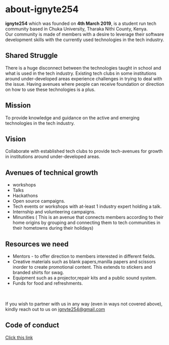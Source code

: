 # about-ignyte254
**ignyte254** which was founded on **4th March 2019**, is a student run tech community based in Chuka University, Tharaka Nithi County, Kenya.<br/>
Our community is made of members with a desire to leverage their software development skills with the currently used technologies in the tech industry.<br/>

## Shared Struggle
There is a huge disconnect between the technologies taught in school and what is used in the tech industry. Existing tech clubs in some institutions around under-developed areas experience challenges in trying to deal with the issue. Having avenues where people can receive foundation or direction on how to use these technologies is a plus.

## Mission
To provide knowledge and guidance on the active and emerging technologies in the tech industry.

## Vision
Collaborate with established tech clubs to provide tech-avenues for growth in institutions around under-developed areas.

## Avenues of technical growth
- workshops
- Talks
- Hackathons
- Open source campaigns.
- Tech events or workshops with at-least 1 industry expert holding a talk.
- Internship and volunteering campaigns.
- Minunities ( This is an avenue that connects members according to their home origins by grouping and connecting them to tech communities in their hometowns during their holidays)

## Resources we need
- Mentors - to offer direction to members interested in different fields.<br/>
- Creative materials such as blank papers,manilla papers and scissors inorder to create promotional content. This extends to stickers and branded shirts for swag.<br/>
- Equipment such as a projector,repair kits and a public sound system.<br/>
- Funds for food and refreshments.

<br/><br/>If you wish to partner with us in any way (even in ways not covered above), kindly reach out to us on ignyte254@gmail.com

## Code of conduct
[ Click this link](https://github.com/ignyte254/about-ignyte254/blob/master/CODE_OF_CONDUCT.md)
